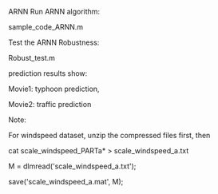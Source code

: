 ARNN
Run ARNN algorithm:

sample_code_ARNN.m

Test the ARNN Robustness:

Robust_test.m

prediction results show:

Movie1: typhoon prediction,

Movie2: traffic prediction

Note:

For windspeed dataset, unzip the compressed files first, then

cat scale_windspeed_PARTa* > scale_windspeed_a.txt

M = dlmread('scale_windspeed_a.txt');

save('scale_windspeed_a.mat', M);
